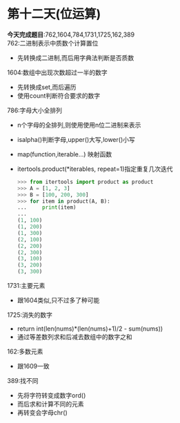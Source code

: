 # 第十二天(位运算)

**今天完成题目**:762,1604,784,1731,1725,162,389\
762:二进制表示中质数个计算置位

* 先转换成二进制,而后用字典法判断是否质数

1604:数组中出现次数超过一半的数字

* 先转换成set,而后遍历
* 使用count判断符合要求的数字

786:字母大小全排列

* n个字母的全排列,则使用使用n位二进制来表示
* isalpha()判断字母,upper()大写,lower()小写
* map(function,iterable...) 映射函数
*   itertools.product(\*iterables, repeat=1)指定重复几次迭代

    ```python
    >>> from itertools import product as product
    >>> A = [1, 2, 3]
    >>> B = [100, 200, 300]
    >>> for item in product(A, B):
    ...     print(item)
    ... 
    (1, 100)
    (1, 200)
    (1, 300)
    (2, 100)
    (2, 200)
    (2, 300)
    (3, 100)
    (3, 200)
    (3, 300)
    ```

1731:主要元素

* 跟1604类似,只不过多了种可能

1725:消失的数字

* return int(len(nums)\*(len(nums)+1)/2 - sum(nums))
* 通过等差数列求和后减去数组中的数字之和

162:多数元素

* 跟1609一致

389:找不同

* 先将字符转变成数字ord()
* 而后求和计算不同的元素
* 再转变会字母chr()
